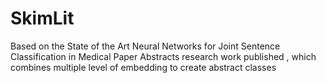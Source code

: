 # SkimLit
Based on the State of the Art Neural Networks for Joint Sentence Classification in Medical Paper Abstracts research work published , which combines multiple level of embedding to create abstract classes
